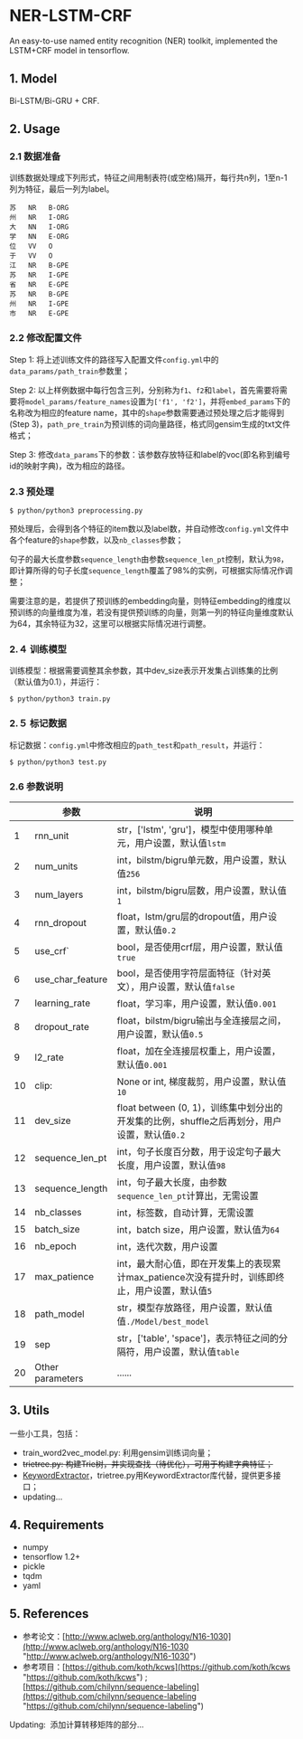 # NER-LSTM-CRF
An easy-to-use named entity recognition (NER) toolkit, implemented the LSTM+CRF model in tensorflow.

## 1. Model
Bi-LSTM/Bi-GRU + CRF.

## 2. Usage
### 2.1 数据准备
训练数据处理成下列形式，特征之间用制表符(或空格)隔开，每行共n列，1至n-1列为特征，最后一列为label。

    苏   NR   B-ORG
    州   NR   I-ORG
    大   NN   I-ORG
    学   NN   E-ORG
    位   VV   O
    于   VV   O
    江   NR   B-GPE
    苏   NR   I-GPE
    省   NR   E-GPE
    苏   NR   B-GPE
    州   NR   I-GPE
    市   NR   E-GPE
### 2.2 修改配置文件
Step 1: 将上述训练文件的路径写入配置文件`config.yml`中的`data_params/path_train`参数里；

Step 2: 以上样例数据中每行包含三列，分别称为`f1`、`f2`和`label`，首先需要将需要将`model_params/feature_names`设置为`['f1', 'f2']`，并将`embed_params`下的名称改为相应的feature name，其中的`shape`参数需要通过预处理之后才能得到(Step 3)，`path_pre_train`为预训练的词向量路径，格式同gensim生成的txt文件格式；

Step 3: 修改`data_params`下的参数：该参数存放特征和label的voc(即名称到编号id的映射字典)，改为相应的路径。

### 2.3 预处理
    $ python/python3 preprocessing.py
预处理后，会得到各个特征的item数以及label数，并自动修改`config.yml`文件中各个feature的`shape`参数，以及`nb_classes`参数；

句子的最大长度参数`sequence_length`由参数`sequence_len_pt`控制，默认为`98`，即计算所得的句子长度`sequence_length`覆盖了98%的实例，可根据实际情况作调整；

需要注意的是，若提供了预训练的embedding向量，则特征embedding的维度以预训练的向量维度为准，若没有提供预训练的向量，则第一列的特征向量维度默认为64，其余特征为32，这里可以根据实际情况进行调整。

### 2.４ 训练模型

训练模型：根据需要调整其余参数，其中dev_size表示开发集占训练集的比例（默认值为0.1），并运行：

    $ python/python3 train.py

### 2.５ 标记数据
标记数据：`config.yml`中修改相应的`path_test`和`path_result`，并运行：

    $ python/python3 test.py

### 2.6 参数说明

|  | 参数 |说明  |
| ------------ | ------------ | ------------ |
|1|rnn_unit| str，\['lstm', 'gru'\]，模型中使用哪种单元，用户设置，默认值`lstm`|
|2|num_units| int，bilstm/bigru单元数，用户设置，默认值`256`|
|3|num_layers| int，bilstm/bigru层数，用户设置，默认值`1`|
|4|rnn_dropout| float，lstm/gru层的dropout值，用户设置，默认值`0.2`|
|5|use_crf`| bool，是否使用crf层，用户设置，默认值`true`|
|6|use_char_feature| bool，是否使用字符层面特征（针对英文），用户设置，默认值`false`|
|7|learning_rate| float，学习率，用户设置，默认值`0.001`|
|8|dropout_rate| float，bilstm/bigru输出与全连接层之间，用户设置，默认值`0.5`|
|9|l2_rate| float，加在全连接层权重上，用户设置，默认值`0.001`|
|10|clip:| None or int, 梯度裁剪，用户设置，默认值`10`|
|11|dev_size| float between (0, 1)，训练集中划分出的开发集的比例，shuffle之后再划分，用户设置，默认值`0.2`|
|12|sequence_len_pt|int，句子长度百分数，用于设定句子最大长度，用户设置，默认值`98`|
|13|sequence_length| int，句子最大长度，由参数`sequence_len_pt`计算出，无需设置|
|14|nb_classes| int，标签数，自动计算，无需设置|
|15|batch_size| int，batch size，用户设置，默认值为`64`|
|16|nb_epoch| int，迭代次数，用户设置|
|17|max_patience| int，最大耐心值，即在开发集上的表现累计max_patience次没有提升时，训练即终止，用户设置，默认值`5`|
|18|path_model| str，模型存放路径，用户设置，默认值值`./Model/best_model`|
|19|sep| str，\['table', 'space'\]，表示特征之间的分隔符，用户设置，默认值`table`|
|20|Other parameters|......|

## 3. Utils
一些小工具，包括：
- train_word2vec_model.py: 利用gensim训练词向量；
- ~~trietree.py: 构建Trie树，并实现查找（待优化），可用于构建字典特征；~~
- [KeywordExtractor](https://github.com/liu-nlper/KeywordExtractor)，trietree.py用KeywordExtractor库代替，提供更多接口；
- updating...

## 4. Requirements
- numpy
- tensorflow 1.2+
- pickle
- tqdm
- yaml

## 5. References
- 参考论文：[http://www.aclweb.org/anthology/N16-1030](http://www.aclweb.org/anthology/N16-1030 "http://www.aclweb.org/anthology/N16-1030")
- 参考项目：[https://github.com/koth/kcws](https://github.com/koth/kcws "https://github.com/koth/kcws") ; [https://github.com/chilynn/sequence-labeling](https://github.com/chilynn/sequence-labeling "https://github.com/chilynn/sequence-labeling")

Updating:
  添加计算转移矩阵的部分...

